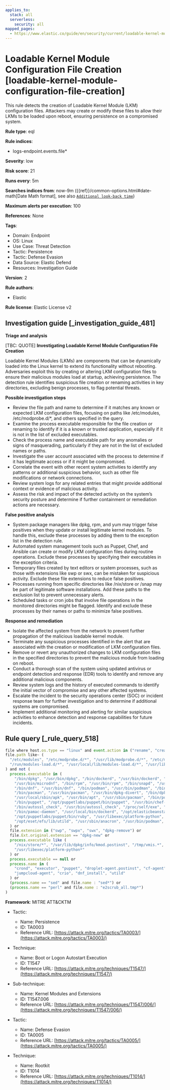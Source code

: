 ```yaml
---
applies_to:
  stack: all
  serverless:
    security: all
mapped_pages:
  - https://www.elastic.co/guide/en/security/current/loadable-kernel-module-configuration-file-creation.html
---
```


# Loadable Kernel Module Configuration File Creation [loadable-kernel-module-configuration-file-creation]

This rule detects the creation of Loadable Kernel Module (LKM) configuration files. Attackers may create or modify these files to allow their LKMs to be loaded upon reboot, ensuring persistence on a compromised system.

**Rule type**: eql

**Rule indices**:

* logs-endpoint.events.file*

**Severity**: low

**Risk score**: 21

**Runs every**: 5m

**Searches indices from**: now-9m ({{ref}}/common-options.html#date-math[Date Math format], see also [`Additional look-back time`](docs-content://solutions/security/detect-and-alert/create-detection-rule.md#rule-schedule))

**Maximum alerts per execution**: 100

**References**: None

**Tags**:

* Domain: Endpoint
* OS: Linux
* Use Case: Threat Detection
* Tactic: Persistence
* Tactic: Defense Evasion
* Data Source: Elastic Defend
* Resources: Investigation Guide

**Version**: 2

**Rule authors**:

* Elastic

**Rule license**: Elastic License v2

## Investigation guide [_investigation_guide_481]

**Triage and analysis**

[TBC: QUOTE]
**Investigating Loadable Kernel Module Configuration File Creation**

Loadable Kernel Modules (LKMs) are components that can be dynamically loaded into the Linux kernel to extend its functionality without rebooting. Adversaries exploit this by creating or altering LKM configuration files to ensure their malicious modules load at startup, achieving persistence. The detection rule identifies suspicious file creation or renaming activities in key directories, excluding benign processes, to flag potential threats.

**Possible investigation steps**

* Review the file path and name to determine if it matches any known or expected LKM configuration files, focusing on paths like /etc/modules, /etc/modprobe.d/*, and others specified in the query.
* Examine the process executable responsible for the file creation or renaming to identify if it is a known or trusted application, especially if it is not in the list of excluded executables.
* Check the process name and executable path for any anomalies or signs of masquerading, particularly if they are not in the list of excluded names or paths.
* Investigate the user account associated with the process to determine if it has legitimate access or if it might be compromised.
* Correlate the event with other recent system activities to identify any patterns or additional suspicious behavior, such as other file modifications or network connections.
* Review system logs for any related entries that might provide additional context or evidence of malicious activity.
* Assess the risk and impact of the detected activity on the system’s security posture and determine if further containment or remediation actions are necessary.

**False positive analysis**

* System package managers like dpkg, rpm, and yum may trigger false positives when they update or install legitimate kernel modules. To handle this, exclude these processes by adding them to the exception list in the detection rule.
* Automated system management tools such as Puppet, Chef, and Ansible can create or modify LKM configuration files during routine operations. Exclude these processes by specifying their executables in the exception criteria.
* Temporary files created by text editors or system processes, such as those with extensions like swp or swx, can be mistaken for suspicious activity. Exclude these file extensions to reduce false positives.
* Processes running from specific directories like /nix/store or /snap may be part of legitimate software installations. Add these paths to the exclusion list to prevent unnecessary alerts.
* Scheduled tasks or cron jobs that involve file operations in the monitored directories might be flagged. Identify and exclude these processes by their names or paths to minimize false positives.

**Response and remediation**

* Isolate the affected system from the network to prevent further propagation of the malicious loadable kernel module.
* Terminate any suspicious processes identified in the alert that are associated with the creation or modification of LKM configuration files.
* Remove or revert any unauthorized changes to LKM configuration files in the specified directories to prevent the malicious module from loading on reboot.
* Conduct a thorough scan of the system using updated antivirus or endpoint detection and response (EDR) tools to identify and remove any additional malicious components.
* Review system logs and the history of executed commands to identify the initial vector of compromise and any other affected systems.
* Escalate the incident to the security operations center (SOC) or incident response team for further investigation and to determine if additional systems are compromised.
* Implement additional monitoring and alerting for similar suspicious activities to enhance detection and response capabilities for future incidents.


## Rule query [_rule_query_518]

```js
file where host.os.type == "linux" and event.action in ("rename", "creation") and process.executable != null and
file.path like~ (
  "/etc/modules", "/etc/modprobe.d/*", "/usr/lib/modprobe.d/*", "/etc/modules-load.d/*",
  "/run/modules-load.d/*", "/usr/local/lib/modules-load.d/*", "/usr/lib/modules-load.d/*"
) and not (
  process.executable in (
    "/bin/dpkg", "/usr/bin/dpkg", "/bin/dockerd", "/usr/bin/dockerd", "/usr/sbin/dockerd", "/bin/microdnf",
    "/usr/bin/microdnf", "/bin/rpm", "/usr/bin/rpm", "/bin/snapd", "/usr/bin/snapd", "/bin/yum", "/usr/bin/yum",
    "/bin/dnf", "/usr/bin/dnf", "/bin/podman", "/usr/bin/podman", "/bin/dnf-automatic", "/usr/bin/dnf-automatic",
    "/bin/pacman", "/usr/bin/pacman", "/usr/bin/dpkg-divert", "/bin/dpkg-divert", "/sbin/apk", "/usr/sbin/apk",
    "/usr/local/sbin/apk", "/usr/bin/apt", "/usr/sbin/pacman", "/bin/podman", "/usr/bin/podman", "/usr/bin/puppet",
    "/bin/puppet", "/opt/puppetlabs/puppet/bin/puppet", "/usr/bin/chef-client", "/bin/chef-client",
    "/bin/autossl_check", "/usr/bin/autossl_check", "/proc/self/exe", "/dev/fd/*",  "/usr/bin/pamac-daemon",
    "/bin/pamac-daemon", "/usr/local/bin/dockerd", "/opt/elasticbeanstalk/bin/platform-engine",
    "/opt/puppetlabs/puppet/bin/ruby", "/usr/libexec/platform-python", "/opt/imunify360/venv/bin/python3",
    "/opt/eset/efs/lib/utild", "/usr/sbin/anacron", "/usr/bin/podman", "/kaniko/kaniko-executor", "/usr/bin/prime-select"
  ) or
  file.extension in ("swp", "swpx", "swx", "dpkg-remove") or
  file.Ext.original.extension == "dpkg-new" or
  process.executable like (
    "/nix/store/*", "/var/lib/dpkg/info/kmod.postinst", "/tmp/vmis.*", "/snap/*", "/dev/fd/*",
    "/usr/libexec/platform-python*"
  ) or
  process.executable == null or
  process.name in (
    "crond", "executor", "puppet", "droplet-agent.postinst", "cf-agent", "schedd", "imunify-notifier", "perl",
    "jumpcloud-agent", "crio", "dnf_install", "utild"
  ) or
  (process.name == "sed" and file.name : "sed*") or
  (process.name == "perl" and file.name : "e2scrub_all.tmp*")
)
```

**Framework**: MITRE ATT&CKTM

* Tactic:

    * Name: Persistence
    * ID: TA0003
    * Reference URL: [https://attack.mitre.org/tactics/TA0003/](https://attack.mitre.org/tactics/TA0003/)

* Technique:

    * Name: Boot or Logon Autostart Execution
    * ID: T1547
    * Reference URL: [https://attack.mitre.org/techniques/T1547/](https://attack.mitre.org/techniques/T1547/)

* Sub-technique:

    * Name: Kernel Modules and Extensions
    * ID: T1547.006
    * Reference URL: [https://attack.mitre.org/techniques/T1547/006/](https://attack.mitre.org/techniques/T1547/006/)

* Tactic:

    * Name: Defense Evasion
    * ID: TA0005
    * Reference URL: [https://attack.mitre.org/tactics/TA0005/](https://attack.mitre.org/tactics/TA0005/)

* Technique:

    * Name: Rootkit
    * ID: T1014
    * Reference URL: [https://attack.mitre.org/techniques/T1014/](https://attack.mitre.org/techniques/T1014/)



